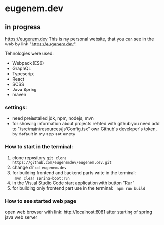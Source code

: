 # eugenem.dev

## in progress

https://eugenem.dev
This is my personal website, that you can see in the web by link "https://eugenem.dev".

Tehnologies were used:
- Webpack (ES6) 
- GraphQL 
- Typescript
- React
- SCSS
- Java Spring 
- maven

### settings:
- need preinstalled jdk, npm, nodejs, mvn
- for showing information about projects related with github you need add to "/src/main/resources/js/Config.tsx" own Github's developer's token, by default in my app set empty


### How to start in the terminal:
1. clone repository 
`git clone https://github.com/eugenemdev/eugenem.dev.git`
2. change dir
`cd eugenem.dev`
3. for building frontend and backend parts write in the terminal:  
` mvn clean spring-boot:run`
4. in the Visual Studio Code start application with button "Run"
5. for building only frontend part use in the terminal:
` npm run build`

### How to see started web page
open web browser with link:  http://localhost:8081 after starting of spring java web server

